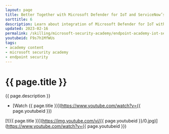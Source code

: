 ```yaml
---
layout: page
title: Better Together with Microsoft Defender for IoT and ServiceNow’s Operational Technology (OT) Management
sorttitle: 6
description: Learn about integration of Microsoft Defender for IoT with ServiceNow’s Operational Technology (OT) Manager. With this integration, organizations can enrich their existing ServiceNow CMDB with detailed information about specialized OT assets such as programmable logic controllers (PLCs) and human-machine interfaces (HMIs). Assets auto discovered agentlessly by Defender for IoT are shared seamlessly with the CMDB, along with their properties such as Purdue Level, device manufacturer, type, firmware level, IP/MAC, etc.
updated: 2023-02-16
permalink: /skilling/microsoft-security-academy/endpoint-academy-iot-servicenow
youtubeid: F9s7h1MfWUs
tags: 
- academy content
- microsoft security academy
- endpoint security
---
```


# {{ page.title }}

{{ page.description }}

* [Watch {{ page.title }}](https://www.youtube.com/watch?v={{ page.youtubeid }})

[![{{ page.title }}](https://img.youtube.com/vi/{{ page.youtubeid }}/0.jpg)](https://www.youtube.com/watch?v={{ page.youtubeid }})